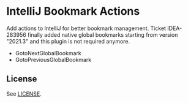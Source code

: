 IntelliJ Bookmark Actions
=========================

<!-- Plugin description -->
Add actions to IntelliJ for better bookmark management.
Ticket IDEA-283956 finally added native global bookmarks starting from version "2021.3" and this plugin is not required anymore.

- GotoNextGlobalBookmark
- GotoPreviousGlobalBookmark
<!-- Plugin description end -->

## License ##

See [LICENSE](LICENSE).

